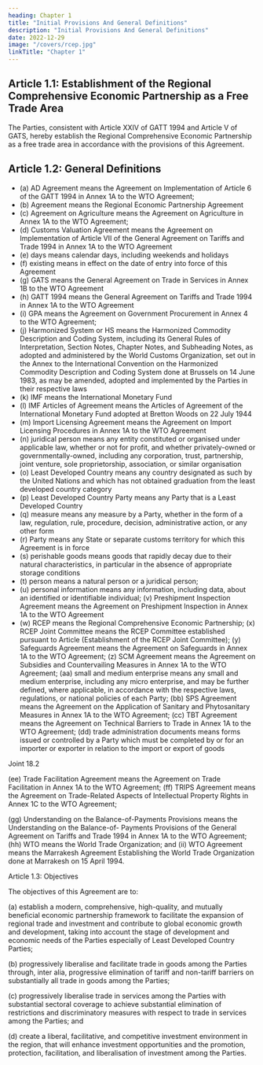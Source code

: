 ```yaml
---
heading: Chapter 1
title: "Initial Provisions And General Definitions"
description: "Initial Provisions And General Definitions"
date: 2022-12-29
image: "/covers/rcep.jpg"
linkTitle: "Chapter 1"
---
```



## Article 1.1: Establishment of the Regional Comprehensive Economic Partnership as a Free Trade Area

The Parties, consistent with Article XXIV of GATT 1994 and Article V of GATS, hereby establish the Regional Comprehensive Economic
Partnership as a free trade area in accordance with the provisions of this Agreement.


## Article 1.2: General Definitions

- (a) AD Agreement means the Agreement on Implementation of Article 6 of the GATT 1994 in Annex 1A to the WTO Agreement;
- (b) Agreement means the Regional Economic Partnership Agreement
- (c) Agreement on Agriculture means the Agreement on Agriculture in Annex 1A to the WTO Agreement;
- (d) Customs Valuation Agreement means the Agreement on Implementation of Article VII of the General Agreement on Tariffs and Trade 1994 in Annex 1A to the WTO Agreement
- (e) days means calendar days, including weekends and holidays
- (f) existing means in effect on the date of entry into force of this Agreement
- (g) GATS means the General Agreement on Trade in Services in Annex 1B to the WTO Agreement
- (h) GATT 1994 means the General Agreement on Tariffs and Trade 1994 in Annex 1A to the WTO Agreement
- (i) GPA means the Agreement on Government Procurement in Annex 4 to the WTO Agreement;
- (j) Harmonized System or HS means the Harmonized Commodity Description and Coding System, including its General Rules of Interpretation, Section Notes, Chapter Notes, and Subheading Notes, as adopted and administered by the World Customs Organization, set out in the Annex to the International Convention on the Harmonized Commodity Description and Coding System done at Brussels on 14 June 1983, as may be amended, adopted and implemented by the Parties in their respective laws
- (k) IMF means the International Monetary Fund
- (l) IMF Articles of Agreement means the Articles of Agreement of the International Monetary Fund adopted at
Bretton Woods on 22 July 1944
- (m) Import Licensing Agreement means the Agreement on Import Licensing Procedures in Annex 1A to the WTO Agreement
- (n) juridical person means any entity constituted or organised under applicable law, whether or not for profit, and whether privately-owned or governmentally-owned, including any corporation, trust, partnership, joint venture, sole proprietorship, association, or similar organisation
- (o) Least Developed Country means any country designated as such by the United Nations and which has not obtained
graduation from the least developed country category
- (p) Least Developed Country Party means any Party that is a Least Developed Country
- (q) measure means any measure by a Party, whether in the form of a law, regulation, rule, procedure, decision,
administrative action, or any other form
- (r) Party means any State or separate customs territory for which this Agreement is in force
- (s) perishable goods means goods that rapidly decay due to their natural characteristics, in particular in the absence of
appropriate storage conditions
- (t) person means a natural person or a juridical person;
- (u) personal information means any information, including data, about an identified or identifiable individual;
(v) Preshipment Inspection Agreement means the Agreement on Preshipment Inspection in Annex 1A to the
WTO Agreement
- (w) RCEP means the Regional Comprehensive Economic Partnership;
(x) RCEP Joint Committee means the RCEP
Committee established pursuant to Article
(Establishment of the RCEP Joint Committee);
(y) Safeguards Agreement means the Agreement on
Safeguards in Annex 1A to the WTO Agreement;
(z) SCM Agreement means the Agreement on Subsidies and
Countervailing Measures in Annex 1A to the WTO
Agreement;
(aa) small and medium enterprise means any small and
medium enterprise, including any micro enterprise, and
may be further defined, where applicable, in accordance
with the respective laws, regulations, or national policies of
each Party;
(bb) SPS Agreement means the Agreement on the Application
of Sanitary and Phytosanitary Measures in Annex 1A to the
WTO Agreement;
(cc) TBT Agreement means the Agreement on Technical
Barriers to Trade in Annex 1A to the WTO Agreement;
(dd) trade administration documents means forms issued or
controlled by a Party which must be completed by or for an
importer or exporter in relation to the import or export of
goods

Joint
18.2

(ee) Trade Facilitation Agreement means the Agreement on Trade Facilitation in Annex 1A to the WTO Agreement;
(ff) TRIPS Agreement means the Agreement on Trade-Related Aspects of Intellectual Property Rights in Annex
1C to the WTO Agreement;

(gg) Understanding on
the Balance-of-Payments Provisions means the Understanding on the Balance-of-
Payments Provisions of the General Agreement on Tariffs
and Trade 1994 in Annex 1A to the WTO Agreement;
(hh) WTO means the World Trade Organization; and
(ii) WTO Agreement means the Marrakesh Agreement
Establishing the World Trade Organization done at
Marrakesh on 15 April 1994.

Article 1.3: Objectives

The objectives of this Agreement are to:

(a) establish a modern, comprehensive, high-quality, and mutually beneficial economic partnership framework to
facilitate the expansion of regional trade and investment and contribute to global economic growth and
development, taking into account the stage of development and economic needs of the Parties especially of Least
Developed Country Parties;

(b) progressively liberalise and facilitate trade in goods among the Parties through, inter alia, progressive elimination of
tariff and non-tariff barriers on substantially all trade in goods among the Parties;

(c) progressively liberalise trade in services among the Parties with substantial sectoral coverage to achieve substantial
elimination of restrictions and discriminatory measures with respect to trade in services among the Parties; and

(d) create a liberal, facilitative, and competitive investment environment in the region, that will enhance investment opportunities and the promotion, protection, facilitation, and liberalisation of investment among the Parties.

